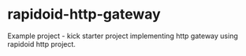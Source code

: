 # rapidoid-http-gateway
Example project - kick starter project implementing http gateway using rapidoid http project.
